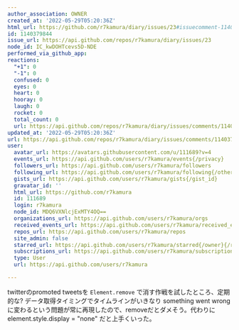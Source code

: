 ```yaml
---
author_association: OWNER
created_at: '2022-05-29T05:20:36Z'
html_url: https://github.com/r7kamura/diary/issues/23#issuecomment-1140379844
id: 1140379844
issue_url: https://api.github.com/repos/r7kamura/diary/issues/23
node_id: IC_kwDOHTcevs5D-NDE
performed_via_github_app: 
reactions:
  "+1": 0
  "-1": 0
  confused: 0
  eyes: 0
  heart: 0
  hooray: 0
  laugh: 0
  rocket: 0
  total_count: 0
  url: https://api.github.com/repos/r7kamura/diary/issues/comments/1140379844/reactions
updated_at: '2022-05-29T05:20:36Z'
url: https://api.github.com/repos/r7kamura/diary/issues/comments/1140379844
user:
  avatar_url: https://avatars.githubusercontent.com/u/111689?v=4
  events_url: https://api.github.com/users/r7kamura/events{/privacy}
  followers_url: https://api.github.com/users/r7kamura/followers
  following_url: https://api.github.com/users/r7kamura/following{/other_user}
  gists_url: https://api.github.com/users/r7kamura/gists{/gist_id}
  gravatar_id: ''
  html_url: https://github.com/r7kamura
  id: 111689
  login: r7kamura
  node_id: MDQ6VXNlcjExMTY4OQ==
  organizations_url: https://api.github.com/users/r7kamura/orgs
  received_events_url: https://api.github.com/users/r7kamura/received_events
  repos_url: https://api.github.com/users/r7kamura/repos
  site_admin: false
  starred_url: https://api.github.com/users/r7kamura/starred{/owner}{/repo}
  subscriptions_url: https://api.github.com/users/r7kamura/subscriptions
  type: User
  url: https://api.github.com/users/r7kamura

---
```

twitterのpromoted tweetsを `Element.remove` で消す作戦を試したところ、定期的な? データ取得タイミングでタイムラインがいきなり something went wrong に変わるという問題が常に再現したので、removeだとダメそう。代わりに element.style.display = "none" だと上手くいった。